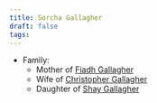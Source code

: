 ```yaml
---
title: Sorcha Gallagher
draft: false
tags:
---
```


- Family:
	- Mother of [Fiadh Gallagher](Fiadh%20Gallagher.md)
	- Wife of [Christopher Gallagher](Christopher%20Gallagher.md)
	- Daughter of [Shay Gallagher](Shay%20Gallagher.md)